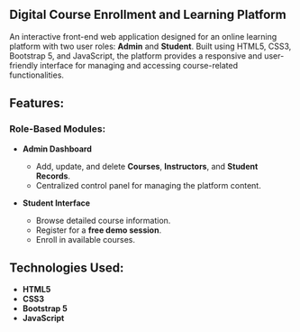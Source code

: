 ## Digital Course Enrollment and Learning Platform <br>

An interactive front-end web application designed for an online learning platform with two user roles: **Admin** and **Student**. Built using HTML5, CSS3, Bootstrap 5, and JavaScript, the platform provides a responsive and user-friendly interface for managing and accessing course-related functionalities. <br>



## Features: <br>

### Role-Based Modules: <br>
- **Admin Dashboard** <br>
  - Add, update, and delete **Courses**, **Instructors**, and **Student Records**. <br>
  - Centralized control panel for managing the platform content. <br>

- **Student Interface** <br>
  - Browse detailed course information. <br>
  - Register for a **free demo session**. <br>
  - Enroll in available courses. <br>

## Technologies Used:<br>

- **HTML5** <br>
- **CSS3** <br>
- **Bootstrap 5** <br>
- **JavaScript** 







